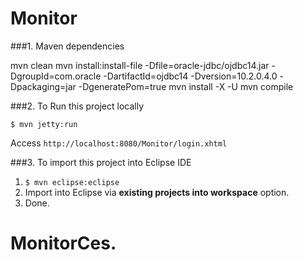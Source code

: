 Monitor
===============================
###1. Maven dependencies

mvn clean
mvn install:install-file -Dfile=oracle-jdbc/ojdbc14.jar -DgroupId=com.oracle -DartifactId=ojdbc14 -Dversion=10.2.0.4.0 -Dpackaging=jar -DgeneratePom=true
mvn install -X -U
mvn compile

###2. To Run this project locally
```shell
$ mvn jetty:run
```
Access ```http://localhost:8080/Monitor/login.xhtml```

###3. To import this project into Eclipse IDE
1. ```$ mvn eclipse:eclipse```
2. Import into Eclipse via **existing projects into workspace** option.
3. Done.

# MonitorCes.
